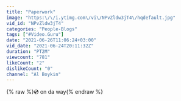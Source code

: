 ```yaml
---
title: "Paperwork"
image: "https:\/\/i.ytimg.com\/vi\/NPvZldw3jT4\/hqdefault.jpg"
vid_id: "NPvZldw3jT4"
categories: "People-Blogs"
tags: ["#Video.Guru"]
date: "2021-06-26T11:06:24+03:00"
vid_date: "2021-06-24T20:11:32Z"
duration: "PT2M"
viewcount: "781"
likeCount: "2"
dislikeCount: "0"
channel: "Al Boykin"
---
```

{% raw %}💿 on da way{% endraw %}
